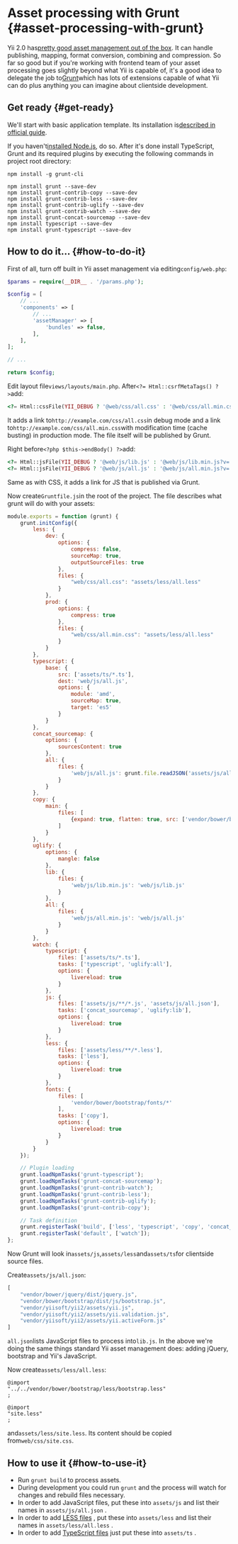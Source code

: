 # Asset processing with Grunt {#asset-processing-with-grunt}

Yii 2.0 has[pretty good asset management out of the box](http://www.yiiframework.com/doc-2.0/guide-structure-assets.html). It can handle publishing, mapping, format conversion, combining and compression. So far so good but if you're working with frontend team of your asset processing goes slightly beyond what Yii is capable of, it's a good idea to delegate the job to[Grunt](http://gruntjs.com/)which has lots of extensions capable of what Yii can do plus anything you can imagine about clientside development.

## Get ready {#get-ready}

We'll start with basic application template. Its installation is[described in official guide](http://www.yiiframework.com/doc-2.0/guide-start-installation.html).

If you haven't[installed Node.js](http://nodejs.org/), do so. After it's done install TypeScript, Grunt and its required plugins by executing the following commands in project root directory:

```
npm install -g grunt-cli

npm install grunt --save-dev
npm install grunt-contrib-copy --save-dev
npm install grunt-contrib-less --save-dev
npm install grunt-contrib-uglify --save-dev
npm install grunt-contrib-watch --save-dev
npm install grunt-concat-sourcemap --save-dev
npm install typescript --save-dev
npm install grunt-typescript --save-dev
```

## How to do it... {#how-to-do-it}

First of all, turn off built in Yii asset management via editing`config/web.php`:

```php
$params = require(__DIR__ . '/params.php');

$config = [
    // ...
    'components' => [
        // ...
        'assetManager' => [
            'bundles' => false,
        ],
    ],
];

// ...

return $config;
```

Edit layout file`views/layouts/main.php`. After`<?= Html::csrfMetaTags() ?>`add:

```php
<?= Html::cssFile(YII_DEBUG ? '@web/css/all.css' : '@web/css/all.min.css?v=' . filemtime(Yii::getAlias('@webroot/css/all.min.css'))) ?>
```

It adds a link to`http://example.com/css/all.css`in debug mode and a link to`http://example.com/css/all.min.css`with modification time \(cache busting\) in production mode. The file itself will be published by Grunt.

Right before`<?php $this->endBody() ?>`add:

```php
<?= Html::jsFile(YII_DEBUG ? '@web/js/lib.js' : '@web/js/lib.min.js?v=' . filemtime(Yii::getAlias('@webroot/js/lib.min.js'))) ?>
<?= Html::jsFile(YII_DEBUG ? '@web/js/all.js' : '@web/js/all.min.js?v=' . filemtime(Yii::getAlias('@webroot/js/all.min.js'))) ?>
```

Same as with CSS, it adds a link for JS that is published via Grunt.

Now create`Gruntfile.js`in the root of the project. The file describes what grunt will do with your assets:

```js
module.exports = function (grunt) {
    grunt.initConfig({
        less: {
            dev: {
                options: {
                    compress: false,
                    sourceMap: true,
                    outputSourceFiles: true
                },
                files: {
                    "web/css/all.css": "assets/less/all.less"
                }
            },
            prod: {
                options: {
                    compress: true
                },
                files: {
                    "web/css/all.min.css": "assets/less/all.less"
                }
            }
        },
        typescript: {
            base: {
                src: ['assets/ts/*.ts'],
                dest: 'web/js/all.js',
                options: {
                    module: 'amd',
                    sourceMap: true,
                    target: 'es5'
                }
            }
        },
        concat_sourcemap: {
            options: {
                sourcesContent: true
            },
            all: {
                files: {
                    'web/js/all.js': grunt.file.readJSON('assets/js/all.json')
                }
            }
        },
        copy: {
            main: {
                files: [
                    {expand: true, flatten: true, src: ['vendor/bower/bootstrap/fonts/*'], dest: 'web/fonts/', filter: 'isFile'}
                ]
            }
        },
        uglify: {
            options: {
                mangle: false
            },
            lib: {
                files: {
                    'web/js/lib.min.js': 'web/js/lib.js'
                }
            },
            all: {
                files: {
                    'web/js/all.min.js': 'web/js/all.js'
                }
            }
        },
        watch: {
            typescript: {
                files: ['assets/ts/*.ts'],
                tasks: ['typescript', 'uglify:all'],
                options: {
                    livereload: true
                }
            },
            js: {
                files: ['assets/js/**/*.js', 'assets/js/all.json'],
                tasks: ['concat_sourcemap', 'uglify:lib'],
                options: {
                    livereload: true
                }
            },
            less: {
                files: ['assets/less/**/*.less'],
                tasks: ['less'],
                options: {
                    livereload: true
                }
            },
            fonts: {
                files: [
                    'vendor/bower/bootstrap/fonts/*'
                ],
                tasks: ['copy'],
                options: {
                    livereload: true
                }
            }
        }
    });

    // Plugin loading
    grunt.loadNpmTasks('grunt-typescript');
    grunt.loadNpmTasks('grunt-concat-sourcemap');
    grunt.loadNpmTasks('grunt-contrib-watch');
    grunt.loadNpmTasks('grunt-contrib-less');
    grunt.loadNpmTasks('grunt-contrib-uglify');
    grunt.loadNpmTasks('grunt-contrib-copy');

    // Task definition
    grunt.registerTask('build', ['less', 'typescript', 'copy', 'concat_sourcemap', 'uglify']);
    grunt.registerTask('default', ['watch']);
};
```

Now Grunt will look in`assets/js`,`assets/less`and`assets/ts`for clientside source files.

Create`assets/js/all.json`:

```js
[
    "vendor/bower/jquery/dist/jquery.js",
    "vendor/bower/bootstrap/dist/js/bootstrap.js",
    "vendor/yiisoft/yii2/assets/yii.js",
    "vendor/yiisoft/yii2/assets/yii.validation.js",
    "vendor/yiisoft/yii2/assets/yii.activeForm.js"
]
```

`all.json`lists JavaScript files to process into`lib.js`. In the above we're doing the same things standard Yii asset management does: adding jQuery, bootstrap and Yii's JavaScript.

Now create`assets/less/all.less`:

```
@import
"../../vendor/bower/bootstrap/less/bootstrap.less"
;

@import
"site.less"
;
```

and`assets/less/site.less`. Its content should be copied from`web/css/site.css`.

## How to use it {#how-to-use-it}

* Run
  `grunt build`
  to process assets.
* During development you could run
  `grunt`
  and the process will watch for changes and rebuild files necessary.
* In order to add JavaScript files, put these into
  `assets/js`
  and list their names in
  `assets/js/all.json`
  .
* In order to add
  [LESS files](http://lesscss.org/)
  , put these into
  `assets/less`
  and list their names in
  `assets/less/all.less`
  .
* In order to add
  [TypeScript files](http://www.typescriptlang.org/)
  just put these into
  `assets/ts`
  .



